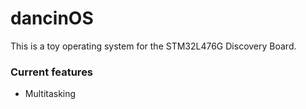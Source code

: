 # dancinOS

This is a toy operating system for the STM32L476G Discovery Board.

### Current features

- Multitasking
